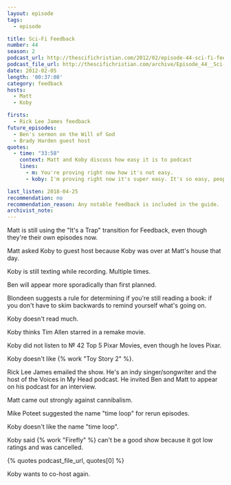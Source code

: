 ```yaml
---
layout: episode
tags:
  - episode

title: Sci-Fi Feedback
number: 44
season: 2
podcast_url: http://thescifichristian.com/2012/02/episode-44-sci-fi-feedback/
podcast_file_url: http://thescifichristian.com/archive/Episode_44__Sci-Fi_Feedback.mp3
date: 2012-02-05
length: '00:37:08'
category: feedback
hosts:
  - Matt
  - Koby

firsts: 
  - Rick Lee James feedback
future_episodes: 
  - Ben's sermon on the Will of God
  - Brady Harden guest host
quotes:
  - time: "33:58"
    context: Matt and Koby discuss how easy it is to podcast
    lines:
      - m: You're proving right now how it's not easy.
      - koby: I'm proving right now it's super easy. It's so easy, people. If you ever want to do this, seriously. I'm texting right now, at this very moment.

last_listen: 2018-04-25
recommendation: no
recommendation_reason: Any notable feedback is included in the guide.
archivist_note: 
---
```

Matt is still using the "It's a Trap" transition for Feedback, even though they're their own episodes now.

Matt asked Koby to guest host because Koby was over at Matt's house that day.

Koby is still texting while recording. Multiple times.

Ben will appear more sporadically than first planned.

Blondeen suggests a rule for determining if you're still reading a book: if you don't have to skim backwards to remind yourself what's going on.

Koby doesn't read much.

Koby thinks Tim Allen starred in a <i class="work-title"></i> remake movie.

Koby did not listen to № 42 Top 5 Pixar Movies, even though he loves Pixar.

Koby doesn't like {% work "Toy Story 2" %}.

Rick Lee James emailed the show. He's an indy singer/songwriter and the host of the Voices in My Head podcast. He invited Ben and Matt to appear on his podcast for an interview. 

Matt came out strongly against cannibalism.

Mike Poteet suggested the name "time loop" for rerun episodes.

Koby doesn't like the name "time loop".

Koby said {% work "Firefly" %} can't be a good show because it got low ratings and was cancelled.

{% quotes podcast_file_url, quotes[0] %}

Koby wants to co-host again.
